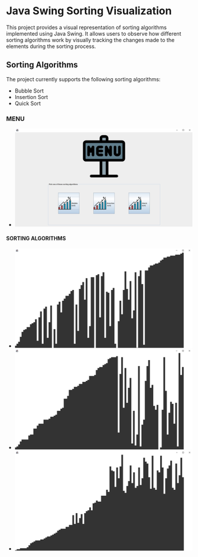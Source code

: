 # Java Swing Sorting Visualization

This project provides a visual representation of sorting algorithms implemented using Java Swing. It allows users to observe how different sorting algorithms work by visually tracking the changes made to the elements during the sorting process.

## Sorting Algorithms

The project currently supports the following sorting algorithms:

- Bubble Sort
- Insertion Sort
- Quick Sort
### MENU
- ![Przykładowy obraz](images/1.png)
#### SORTING ALGORITHMS
- ![Przykładowy obraz](images/2.png)
- ![Przykładowy obraz](images/3.png)
- ![Przykładowy obraz](images/4.png)
